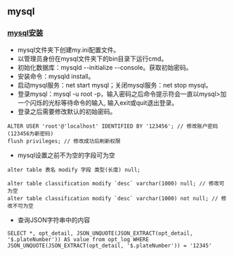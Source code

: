 ## mysql
### [mysql安装](https://www.runoob.com/mysql/mysql-install.html)
- mysql文件夹下创建my.ini配置文件。
- 以管理员身份在mysql文件夹下的bin目录下运行cmd。
- 初始化数据库：mysqld --initialize --console。获取初始密码。
- 安装命令：mysqld install。
- 启动mysql服务：net start mysql；关闭mysql服务：net stop mysql。
- 登录mysql：mysql -u root -p，输入密码之后命令提示符会一直以mysql>加一个闪烁的光标等待命令的输入, 输入exit或quit退出登录。
- 登录之后需要修改默认的初始密码。
```
ALTER USER 'root'@'localhost' IDENTIFIED BY '123456'; // 修改账户密码(123456为新密码)
flush privileges; // 修改成功后刷新权限
```
- mysql设置之前不为空的字段可为空
```
alter table 表名 modify 字段 类型(长度) null;

alter table classification modify `desc` varchar(1000) null; // 修改可为空
alter table classification modify `desc` varchar(1000) not null; // 修改不可为空
```
- 查询JSON字符串中的内容
```
SELECT *, opt_detail, JSON_UNQUOTE(JSON_EXTRACT(opt_detail, '$.plateNumber')) AS value from opt_log WHERE JSON_UNQUOTE(JSON_EXTRACT(opt_detail, '$.plateNumber')) = '12345'
```
